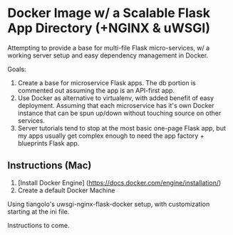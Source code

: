 # Docker Image w/ a Scalable Flask App Directory (+NGINX & uWSGI)

Attempting to provide a base for multi-file Flask micro-services, w/ a working server setup and easy dependency management in Docker.

Goals:
1. Create a base for microservice Flask apps. The db portion is commented out assuming the app is an API-first app.
2. Use Docker as alternative to virtualenv, with added benefit of easy deployment. Assuming that each microservice has it's own Docker instance that can be spun up/down without touching source on other services.
3. Server tutorials tend to stop at the most basic one-page Flask app, but my apps usually get complex enough to need the app factory + blueprints Flask app.

## Instructions (Mac)
1. [Install Docker Engine] (https://docs.docker.com/engine/installation/)
2. Create a default Docker Machine

Using tiangolo's uwsgi-nginx-flask-docker setup, with customization starting at the ini file.

Instructions to come.
